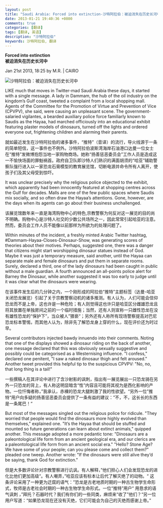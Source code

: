 ```yaml
---
layout: post
title: "Saudi Arabia: Forced into extinction-沙特阿拉伯：被迫消失在历史长河中"
date: 2013-01-21 19:40:36 +0800
comments: true
categories: [翻译]
tags: [翻译, 英语]
description: "沙特阿拉伯" 
keywords: 沙特阿拉伯, 翻译
---
```


**Forced into extinction**  
**被迫消失在历史长河中**

Jan 21st 2013, 18:25 by M.R. | CAIRO

![沙特阿拉伯：被迫消失在历史长河中](http://media.economist.com/sites/default/files/imagecache/full-width/images/2013/01/blogs/pomegranate/20130126_map501.jpg)

<!--more-->

LIKE much that moves in Twitter-mad Saudi Arabia these days, it started with a single message. A lady in Dammam, the hub of the oil industry on the kingdom’s Gulf coast, tweeted a complaint from a local shopping mall. Agents of the Committee for the Promotion of Virtue and Prevention of Vice (CPVPV), she said, were causing an unpleasant scene. The government-salaried vigilantes, a bearded auxiliary police force familiarly known to Saudis as the Hayaa, had marched officiously into an educational exhibit featuring plaster models of dinosaurs, turned off the lights and ordered everyone out, frightening children and alarming their parents.

就如最近发生在沙特阿拉伯的诸多事件，“推特”（音译）的流行，导火线源于一条的简单短信，这一事件也不例外。沙特阿拉伯波斯湾海岸石油港口达曼一位女士在“推特”发微博抱怨当地一家购物商场。她称“扬善惩恶委员会”工作人员是造成这一不愉快场面的罪魁祸首。政府自卫队即沙特人们熟识的满面胡须的“哈亚”辅助警察队强行进入以一家恐龙石膏模型的教育展览馆，切断电源并命令所有人离开，使孩子们及其父母受到惊吓。

It was unclear precisely why the religious police objected to the exhibit, which apparently had been innocently featured at shopping centres across the Gulf for decades. Malls are one of the few public spaces where Saudis mix socially, and so often draw the Hayaa’s attentions. Gone, however, are the days when its agents can go about their business unchallenged.

该展览馆数年来一直是海湾购物中心的特色,宗教警察为何反对这一展览的目的尚不明确。购物中心是沙特人社交的少数公共场所之一，因此常常引起哈亚的注意。然而，委员会工作人员不能像以前那样为所欲为的处理问题了。

Within minutes of the incident, a freshly minted Arabic Twitter hashtag, #Dammam-Hayaa-Closes-Dinosaur-Show, was generating scores of theories about their motives. Perhaps, suggested one, there was a danger that citizens might start worshipping dinosaur statues instead of God. Maybe it was just a temporary measure, said another, until the Hayaa can separate male and female dinosaurs and put them in separate rooms. Surely, declared a third, one of the lady dinosaurs had been caught in public without a male guardian. A fourth announced an all-points police alert for Barney the Dinosaur, while another suggested it was too early to judge until it was clear what the dinosaurs were wearing.

在该事件发生后的几分钟之内，一个刚形成的阿拉伯“推特”主题标签（达曼-哈亚关闭恐龙展览）引起了关于宗教警察动机的诸多推测。有人认为，人们可能会信仰恐龙而不是上帝，这也许是一种危险；有人则觉得这也许只是哈亚区分雌雄恐龙且将其放置在单独房间之前的一个临时措施；当然，还有人则宣称一只雌性恐龙在没有雄性恐龙的“保护下”，当众被人”猥亵“；另外还有人称所有现场警察提高对巴尼恐龙标本警惕，而其他人认为，除非先了解恐龙身上穿的什么，现在评价还为时过早。

Several contributors injected bawdy innuendo into their comments. Noting that one of the displays showed a dinosaur riding on the back of another, one message declared that this was obviously sexually suggestive and possibly could be categorised as a Westernising influence. "I confess," declared one penitent, "I saw a naked dinosaur thigh and felt aroused." Another tweet provided this helpful tip to the suspicious CPVPV: "No, no, that long thing is a tail!"

一些撰稿人在其评论中进行了含沙射影的讽刺，指出有一展览展出一只恐龙骑在另外一只恐龙的背上，有人称这明显暗含“性”内容且可能将其视为是西化影响的产物。一位忏悔者称，”我承认，赤裸的恐龙大腿刺激了我的性欲望。“另外一位”推特“用户向多疑的扬善惩恶委员会提供了一条有益的建议：”不，不，这长长的东西是一条尾巴！“

But most of the messages singled out the religious police for ridicule. "They worried that people would find the dinosaurs more highly evolved than themselves," explained one. "It’s the Hayaa that should be stuffed and mounted so future generations can learn about extinct animals," quipped another. This message adopted a more pedantic tone: "Dinosaurs are a paleontological life form from an ancient geological era, and our clerics are a paleontological life form from an ancient social era." "Hello? Stone Age? We have some of your people; can you please come and collect them?" pleaded one tweep. Another wrote: "If the dinosaurs were still alive they’d be saying, thank God for extinction."

但是大多数评论针对宗教警察进行讥讽。有人解释，”他们担心人们会发现恐龙的进化比他们更加高级“。有人嘲弄，”哈亚应该有标本让后代了解灭绝了的动物。“ 这条评论采用了一种更为迂腐的语气：”恐龙是古老地质时期的一种古生物学生命形式，牧师是古老社会时期的一种古生物学生命形式。一位“推特”用户“ 用恳求的语气讽刺 ，”拜托？石器时代？我们有你们的一些同类，麻烦来“收了”他们？“另一位用户写道：“如果恐龙现在还没有灭绝，它们可能会为自己的灭绝而感谢上帝。”
